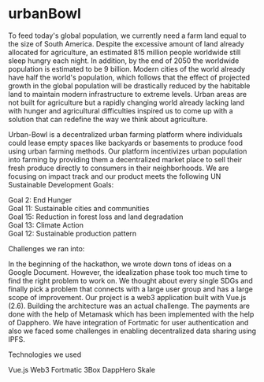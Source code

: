 # urbanBowl

To feed today's global population, we currently need a farm land equal to the size of South America. Despite the excessive amount of land already allocated for agriculture, an estimated 815 million people worldwide still sleep hungry each night. In addition, by the end of 2050 the worldwide population is estimated to be 9 billion. Modern cities of the world already have half the world's population, which follows that the effect of projected growth in the global population will be drastically reduced by the habitable land to maintain modern infrastructure to extreme levels. Urban areas are not built for agriculture but a rapidly changing world already lacking land with hunger and agricultural difficulties inspired us to come up with a solution that can redefine the way we think about agriculture.

Urban-Bowl is a decentralized urban farming platform where individuals could lease empty spaces like backyards or basements to produce food using urban farming methods. Our platform incentivizes urban population into farming by providing them a decentralized market place to sell their fresh produce directly to consumers in their neighborhoods. We are focusing on impact track and our product meets the following UN Sustainable Development Goals:

Goal 2: End Hunger  
Goal 11: Sustainable cities and communities  
Goal 15: Reduction in forest loss and land degradation  
Goal 13: Climate Action  
Goal 12: Sustainable production pattern

Challenges we ran into:

In the beginning of the hackathon, we wrote down tons of ideas on a Google Document. However, the idealization phase took too much time to find the right problem to work on. We thought about every single SDGs and finally pick a problem that connects with a large user group and has a large scope of improvement. Our project is a web3 application built with Vue.js (2.6). Building the architecture was an actual challenge. The payments are done with the help of Metamask which has been implemented with the help of Dapphero. We have integration of Fortmatic for user authentication and also we faced some challenges in enabling decentralized data sharing using IPFS.

Technologies we used

Vue.js Web3 Fortmatic 3Box DappHero Skale
